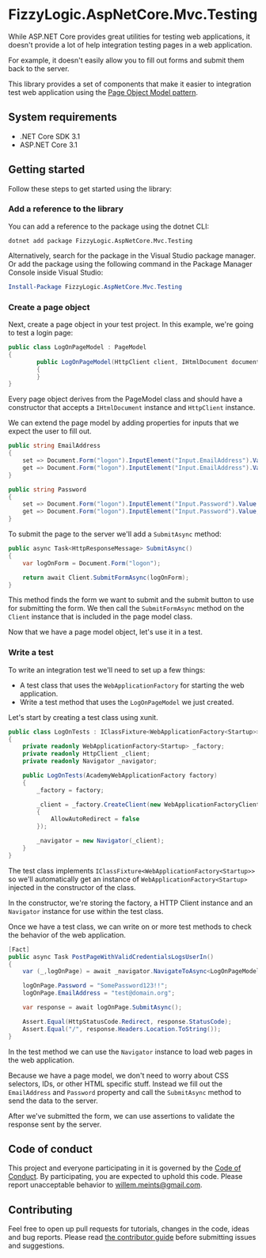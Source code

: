 # FizzyLogic.AspNetCore.Mvc.Testing

While ASP.NET Core provides great utilities for testing web applications, it
doesn't provide a lot of help integration testing pages in a web application.

For example, it doesn't easily allow you to fill out forms and submit them
back to the server.

This library provides a set of components that make it easier to integration
test web application using the
[Page Object Model pattern](https://martinfowler.com/bliki/PageObject.html).

## System requirements

- .NET Core SDK 3.1
- ASP.NET Core 3.1

## Getting started

Follow these steps to get started using the library:

### Add a reference to the library

You can add a reference to the package using the dotnet CLI:

```shell
dotnet add package FizzyLogic.AspNetCore.Mvc.Testing
```

Alternatively, search for the package in the Visual Studio package manager.
Or add the package using the following command in the Package Manager Console
inside Visual Studio:

```powershell
Install-Package FizzyLogic.AspNetCore.Mvc.Testing
```

### Create a page object

Next, create a page object in your test project. In this example, we're going
to test a login page:

```csharp
public class LogOnPageModel : PageModel
{
        public LogOnPageModel(HttpClient client, IHtmlDocument document) : base(client, document)
        {
        }
}
```

Every page object derives from the PageModel class and should have a constructor
that accepts a `IHtmlDocument` instance and `HttpClient` instance.

We can extend the page model by adding properties for inputs that we expect the
user to fill out.

```csharp
public string EmailAddress
{
    set => Document.Form("logon").InputElement("Input.EmailAddress").Value = value;
    get => Document.Form("logon").InputElement("Input.EmailAddress").Value;
}

public string Password
{
    set => Document.Form("logon").InputElement("Input.Password").Value = value;
    get => Document.Form("logon").InputElement("Input.Password").Value;
}
```

To submit the page to the server we'll add a `SubmitAsync` method:

```csharp
public async Task<HttpResponseMessage> SubmitAsync()
{
    var logOnForm = Document.Form("logon");

    return await Client.SubmitFormAsync(logOnForm);
}
```

This method finds the form we want to submit and the submit button to use
for submitting the form. We then call the `SubmitFormAsync` method on the
`Client` instance that is included in the page model class.

Now that we have a page model object, let's use it in a test.

### Write a test

To write an integration test we'll need to set up a few things:

- A test class that uses the `WebApplicationFactory` for starting the web
  application.
- Write a test method that uses the `LogOnPageModel` we just created.

Let's start by creating a test class using xunit.

```csharp
public class LogOnTests : IClassFixture<WebApplicationFactory<Startup>>
{
    private readonly WebApplicationFactory<Startup> _factory;
    private readonly HttpClient _client;
    private readonly Navigator _navigator;

    public LogOnTests(AcademyWebApplicationFactory factory)
    {
        _factory = factory;

        _client = _factory.CreateClient(new WebApplicationFactoryClientOptions
        {
            AllowAutoRedirect = false
        });

        _navigator = new Navigator(_client);
    }
}
```

The test class implements `IClassFixture<WebApplicationFactory<Startup>>` so
we'll automatically get an instance of `WebApplicationFactory<Startup>` injected
in the constructor of the class.

In the constructor, we're storing the factory, a HTTP Client instance and
an `Navigator` instance for use within the test class.

Once we have a test class, we can write on or more test methods to
check the behavior of the web application.

```csharp
[Fact]
public async Task PostPageWithValidCredentialsLogsUserIn()
{
    var (_,logOnPage) = await _navigator.NavigateToAsync<LogOnPageModel>("/Account/LogOn");

    logOnPage.Password = "SomePassword123!!";
    logOnPage.EmailAddress = "test@domain.org";

    var response = await logOnPage.SubmitAsync();

    Assert.Equal(HttpStatusCode.Redirect, response.StatusCode);
    Assert.Equal("/", response.Headers.Location.ToString());
}
```

In the test method we can use the `Navigator` instance to load web pages
in the web application.

Because we have a page model, we don't need to worry about CSS selectors, IDs,
or other HTML specific stuff. Instead we fill out the `EmailAddress` and
`Password` property and call the `SubmitAsync` method to send the data to the
server.

After we've submitted the form, we can use assertions to validate the response
sent by the server.

## Code of conduct

This project and everyone participating in it is governed by the
[Code of Conduct](CODE_OF_CONDUCT.md). By participating, you are
expected to uphold this code. Please report unacceptable behavior to
willem.meints@gmail.com.

## Contributing

Feel free to open up pull requests for tutorials, changes in the code, ideas
and bug reports. Please read [the contributor guide](CONTRIBUTING.md)
before submitting issues and suggestions.
